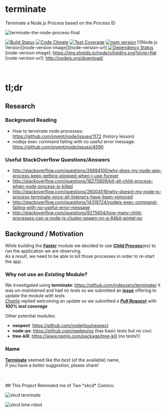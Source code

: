 # terminate
Terminate a Node.js Process based on the Process ID

![terminate-the-node-process-final](https://cloud.githubusercontent.com/assets/194400/6859420/a3b63f3c-d410-11e4-91bb-ad6b607cc465.png)

[![Build Status](https://travis-ci.org/nelsonic/terminate.svg)](https://travis-ci.org/nelsonic/terminate)
[![Code Climate](https://codeclimate.com/github/nelsonic/terminate/badges/gpa.svg)](https://codeclimate.com/github/nelsonic/terminate)
[![Test Coverage](https://codeclimate.com/github/nelsonic/terminate/badges/coverage.svg)](https://codeclimate.com/github/nelsonic/terminate)
[![npm version](https://badge.fury.io/js/terminate.svg)](http://badge.fury.io/js/terminate)
[![Node.js Version][node-version-image]][node-version-url]
[![Dependency Status](https://david-dm.org/nelsonic/terminate.svg)](https://david-dm.org/nelsonic/terminate)
[node-version-image]: https://img.shields.io/node/v/listdirs.svg?style=flat
[node-version-url]: http://nodejs.org/download/



 <br />

# tl;dr

## Research

### Background Reading

+ How to terminate node processes: https://github.com/joyent/node/issues/1172 (history lesson)
+ nodejs exec command failing with no useful error message:
https://github.com/joyent/node/issues/4590

### Useful StackOverflow Questions/Answers

+ http://stackoverflow.com/questions/26694100/why-does-my-node-app-process-keep-getting-stopped-when-i-use-forever
+ http://stackoverflow.com/questions/18275809/kill-all-child-process-when-node-process-is-killed
+ http://stackoverflow.com/questions/26004519/why-doesnt-my-node-js-process-terminate-once-all-listeners-have-been-removed
+ http://stackoverflow.com/questions/14319724/nodejs-exec-command-failing-with-no-useful-error-message
+ http://stackoverflow.com/questions/9275654/how-many-child-processes-can-a-node-js-cluster-spawn-on-a-64bit-wintel-pc

## Background / Motivation

While building the [***Faster***](https://github.com/ideaq/faster)
module we decided to use [**Child Process**](https://nodejs.org/api/child_process.html)(es)
to run the application we are observing.  
As a result, we need to be able to kill those processes in order to re-start the app.  


### Why not use an *Existing* Module?

We investigated using **terminate**: https://github.com/indexzero/terminate/
it was *un-maintained* and had *no tests*
  so we submitted an [***issue***](https://github.com/indexzero/terminate/issues/10)
  offering to update the module *with tests*.  
  [*Charlie*](https://github.com/indexzero/terminate/issues/10#issuecomment-86795133)
  replied welcoming an update so we submitted
  a [***Pull Request***](https://github.com/indexzero/terminate/pull/12)
  with ***100% test coverage***

Other potential modules:

+ **nexpect**: https://github.com/nodejitsu/nexpect
+ **node-ps**: https://github.com/neekey/ps (has basic tests but no cov)
+ **tree-kill**: https://www.npmjs.com/package/tree-kill (no tests!!)


### Name

[**Terminate**](https://www.google.co.uk/search?q=terminate)
seemed like the *best* (of the available) name,  
if you have a *better suggestion*, please share!

<br />
<br />
## This Project Reminded me of Two *xkcd* Comics:

![xkcd terminate](http://i.imgur.com/KQ9v7ll.png)

![xkcd time robot](http://imgs.xkcd.com/comics/time_robot.png)
